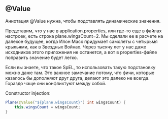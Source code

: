 ## @Value
Аннотация @Value нужна, чтобы подставлять динамические значения.

Представим, что у нас в application.properties, или где-то еще в файлах настроек, есть строка plane.wingsCount=2. Мы сделали ее в расчете на далекое будущее, когда Илон Маск придумает самолеты с четырьмя крыльями, как в Звездных Войнах. Через тысячу лет у нас даже исходников этого приложения не останется, а вот в properties-файле поправить значение будет легко.

Если вы знаете, что такое SpEL, то использовать такую подстановку можно даже там. Это важное замечание потому, что фичи, которые казалось бы дополняют друг друга, делают это далеко не всегда. Гораздо чаще они конфликтуют между собой.

Constructor injection:
```java
Plane(@Value("${plane.wingsCount}") int wingsCount) {
    this.wingsCount = wingsCount;
}
```